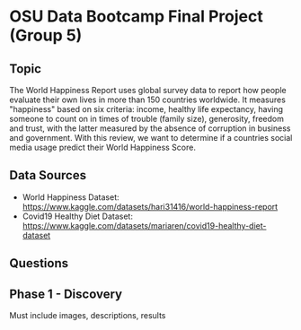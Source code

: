 # OSU Data Bootcamp Final Project (Group 5)

## Topic
The World Happiness Report uses global survey data to report how people evaluate their own lives in more than 150 countries worldwide. It measures "happiness" based on six criteria: income, healthy life expectancy, having someone to count on in times of trouble (family size), generosity, freedom and trust, with the latter measured by the absence of corruption in business and government. With this review, we want to determine if a countries social media usage predict their World Happiness Score.

## Data Sources
 - World Happiness Dataset: https://www.kaggle.com/datasets/hari31416/world-happiness-report
 - Covid19 Healthy Diet Dataset: https://www.kaggle.com/datasets/mariaren/covid19-healthy-diet-dataset

## Questions

## Phase 1 - Discovery

Must include images, descriptions, results
